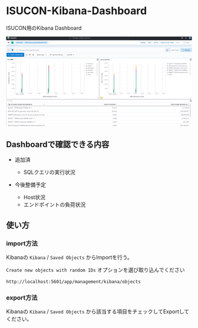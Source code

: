# ISUCON-Kibana-Dashboard

ISUCON用のKibana Dashboard

![dashboardの画像](./images/image.png)


## Dashboardで確認できる内容


- 追加済
  - SQLクエリの実行状況

- 今後整備予定
  - Host状況
  - エンドポイントの負荷状況


## 使い方

### import方法

Kibanaの `Kibana` / `Saved Objects` からImportを行う。

`Create new objects with random IDs` オプションを選び取り込んでください


```
http://localhost:5601/app/management/kibana/objects
```


### export方法

Kibanaの `Kibana` / `Saved Objects` から該当する項目をチェックしてExportしてください。



